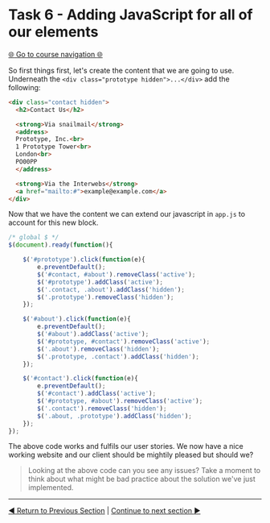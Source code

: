 Task 6 - Adding JavaScript for all of our elements
==================================================

[:globe_with_meridians: Go to course navigation :globe_with_meridians:](../navigation.md)

So first things first, let's create the content that we are going to use. Underneath the `<div class="prototype hidden">...</div>` add the following:

```html
<div class="contact hidden">
  <h2>Contact Us</h2>

  <strong>Via snailmail</strong>
  <address>
  Prototype, Inc.<br>
  1 Prototype Tower<br>
  London<br>
  PO00PP
  </address>

  <strong>Via the Interwebs</strong>
  <a href="mailto:#">example@example.com</a>
</div>
```

Now that we have the content we can extend our javascript in `app.js` to account for this new block.

```javascript
/* global $ */
$(document).ready(function(){

    $('#prototype').click(function(e){
        e.preventDefault();
        $('#contact, #about').removeClass('active');
        $('#prototype').addClass('active');
        $('.contact, .about').addClass('hidden');
        $('.prototype').removeClass('hidden');
    });

    $('#about').click(function(e){
        e.preventDefault();
        $('#about').addClass('active');
        $('#prototype, #contact').removeClass('active');
        $('.about').removeClass('hidden');
        $('.prototype, .contact').addClass('hidden');
    });

    $('#contact').click(function(e){
        e.preventDefault();
        $('#contact').addClass('active');
        $('#prototype, #about').removeClass('active');
        $('.contact').removeClass('hidden');
        $('.about, .prototype').addClass('hidden');
    });
});
```

The above code works and fulfils our user stories. We now have a nice working website and our client should be mightily pleased but should we? 

> Looking at the above code can you see any issues? Take a moment to think about what might be bad practice about the solution we've just implemented.

-----------

[:arrow_backward: Return to Previous Section](../courseSections/section11.md) | [Continue to next section :arrow_forward:](../courseSections/section12.md)
